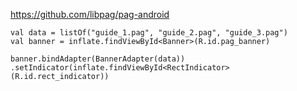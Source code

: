 https://github.com/libpag/pag-android

```
val data = listOf("guide_1.pag", "guide_2.pag", "guide_3.pag")
val banner = inflate.findViewById<Banner>(R.id.pag_banner)

banner.bindAdapter(BannerAdapter(data))
.setIndicator(inflate.findViewById<RectIndicator>(R.id.rect_indicator))
```